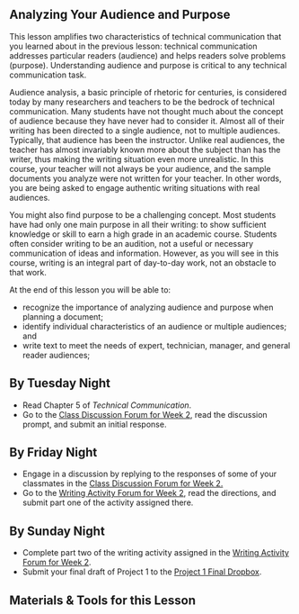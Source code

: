 ## Analyzing Your Audience and Purpose

This lesson amplifies two characteristics of technical communication that you learned about in the previous lesson: technical communication addresses particular readers (audience) and helps readers solve problems (purpose). Understanding audience and purpose is critical to any technical communication task. 

Audience analysis, a basic principle of rhetoric for centuries, is considered today by many researchers and teachers to be the bedrock of technical communication. Many students have not thought much about the concept of audience because they have never had to consider it. Almost all of their writing has been directed to a single audience, not to multiple audiences. Typically, that audience has been the instructor. Unlike real audiences, the teacher has almost invariably known more about the subject than has the writer, thus making the writing situation even more unrealistic. In this course, your teacher will not always be your audience, and the sample documents you analyze were not written for your teacher. In other words, you are being asked to engage authentic writing situations with real audiences.

You might also find purpose to be a challenging concept. Most students have had only one main purpose in all their writing: to show sufficient knowledge or skill to earn a high grade in an academic course. Students often consider writing to be an audition, not a useful or necessary communication of ideas and information. However, as you will see in this course, writing is an integral part of day-to-day work, not an obstacle to that work.

At the end of this lesson you will be able to:

* recognize the importance of analyzing audience and purpose when planning a document;
* identify individual characteristics of an audience or multiple audiences; and
* write text to meet the needs of expert, technician, manager, and general reader audiences;

## By Tuesday Night

* Read Chapter 5 of _Technical Communication_.
* Go to the [Class Discussion Forum for Week 2][1], read the discussion prompt, and submit an initial response.

## By Friday Night

* Engage in a discussion by replying to the responses of some of your classmates in the [Class Discussion Forum for Week 2.][1]
* Go to the [Writing Activity Forum for Week 2][2], read the directions, and submit part one of the activity assigned there.

## By Sunday Night

* Complete part two of the writing activity assigned in the [Writing Activity Forum for Week 2][2].
* Submit your final draft of Project 1 to the [Project 1 Final Dropbox][3].

## Materials & Tools for this Lesson

[1]: /section/content/default.asp?WCI=Goto&WCU=CRSCNT&MATCH=Class+Discussion+Forum+for+Week+3
[2]: /section/content/default.asp?WCI=Goto&WCU=CRSCNT&MATCH=Writing+Activity+Forum+for+Week+3
[3]: /section/content/default.asp?WCI=Goto&WCU=CRSCNT&MATCH=Project+1+Final+Dropbox